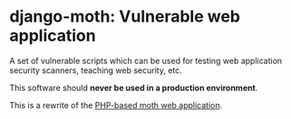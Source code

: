 django-moth: Vulnerable web application
=======================================

A set of vulnerable scripts which can be used for testing web application security scanners, teaching web security, etc.

This software should **never be used in a production environment**.

This is a rewrite of the [PHP-based moth web application](https://github.com/andresriancho/w3af-moth).
